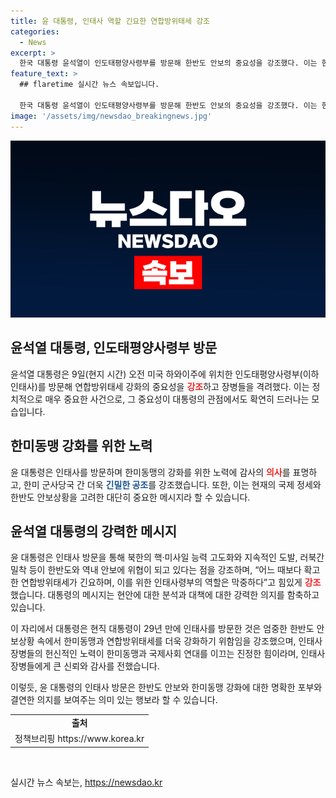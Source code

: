 ```yaml
---
title: 윤 대통령, 인태사 역할 긴요한 연합방위태세 강조
categories:
  - News
excerpt: >
  한국 대통령 윤석열이 인도태평양사령부를 방문해 한반도 안보의 중요성을 강조했다. 이는 한국 대통령으로써 처음이며, 미국의 통합전투사령부 중 최대 규모를 담당하는 인태사는 주한미군사령부를 지휘하고 한반도 안보에 중요한 역할을 한다. 대통령은 사령관에게 보국훈장 통일장을 수여하고, 연합방위태세의 중요성을 강조했다. 또한, 장병들을 격려하고 한미군사당국 간의 공조를 강조했다. 
feature_text: >
  ## flaretime 실시간 뉴스 속보입니다.

  한국 대통령 윤석열이 인도태평양사령부를 방문해 한반도 안보의 중요성을 강조했다. 이는 한국 대통령으로써 처음이며, 미국의 통합전투사령부 중 최대 규모를 담당하는 인태사는 주한미군사령부를 지휘하고 한반도 안보에 중요한 역할을 한다. 대통령은 사령관에게 보국훈장 통일장을 수여하고, 연합방위태세의 중요성을 강조했다. 또한, 장병들을 격려하고 한미군사당국 간의 공조를 강조했다. 
image: '/assets/img/newsdao_breakingnews.jpg'
---
```


<p><img src="/assets/img/newsdao_breakingnews.jpg" alt="flaretime 속보" /></p>

<h2 data-ke-size="size26">윤석열 대통령, 인도태평양사령부 방문</h2>

<p>윤석열 대통령은 9일(현지 시간) 오전 미국 하와이주에 위치한 인도태평양사령부(이하 인태사)를 방문해 연합방위태세 강화의 중요성을 <b><span style="color: #ee2323;">강조</span></b>하고 장병들을 격려했다. 이는 정치적으로 매우 중요한 사건으로, 그 중요성이 대통령의 관점에서도 확연히 드러나는 모습입니다.</p>

<h2 data-ke-size="size26">한미동맹 강화를 위한 노력</h2>

<p>윤 대통령은 인태사를 방문하며 한미동맹의 강화를 위한 노력에 감사의 <b><span style="color: #ee2323;">의사</span></b>를 표명하고, 한미 군사당국 간 더욱 <b><span style="color: #1a5490;">긴밀한 공조</span></b>를 강조했습니다. 또한, 이는 현재의 국제 정세와 한반도 안보상황을 고려한 대단히 중요한 메시지라 할 수 있습니다.</p>

<h2 data-ke-size="size26">윤석열 대통령의 강력한 메시지</h2>

<p>윤 대통령은 인태사 방문을 통해 북한의 핵·미사일 능력 고도화와 지속적인 도발, 러북간 밀착 등이 한반도와 역내 안보에 위협이 되고 있다는 점을 강조하며, “어느 때보다 확고한 연합방위태세가 긴요하며, 이를 위한 인태사령부의 역할은 막중하다”고 힘있게 <b><span style="color: #ee2323;">강조</span></b>했습니다. 대통령의 메시지는 현안에 대한 분석과 대책에 대한 강력한 의지를 함축하고 있습니다.</p>

<p>이 자리에서 대통령은 현직 대통령이 29년 만에 인태사를 방문한 것은 엄중한 한반도 안보상황 속에서 한미동맹과 연합방위태세를 더욱 강화하기 위함임을 강조했으며, 인태사 장병들의 헌신적인 노력이 한미동맹과 국제사회 연대를 이끄는 진정한 힘이라며, 인태사 장병들에게 큰 신뢰와 감사를 전했습니다.</p>

<p>이렇듯, 윤 대통령의 인태사 방문은 한반도 안보와 한미동맹 강화에 대한 명확한 포부와 결연한 의지를 보여주는 의미 있는 행보라 할 수 있습니다.</p>

<table>
    <tr>
        <td style="text-align: center; height: 17px;"><b>출처</b></td>
    </tr>
    <tr>
        <td style="text-align: center; height: 17px;">정책브리핑 https://www.korea.kr</td>
    </tr>
</table>

<p data-ke-size="size16">&nbsp;</p>
실시간 뉴스 속보는, <a href="https://newsdao.kr" rel="dofollow">https://newsdao.kr</a>


